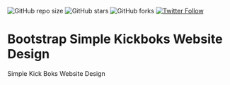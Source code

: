 ![GitHub repo size](https://img.shields.io/github/repo-size/busenurcetin/Bootstrap-Simple-Kick-Boks-Website-Design)
![GitHub stars](https://img.shields.io/github/stars/busenurcetin/Bootstrap-Simple-Kick-Boks-Website-Design?style=social)
![GitHub forks](https://img.shields.io/github/forks/busenurcetin/Bootstrap-Simple-Kick-Boks-Website-Design?style=social)
[![Twitter Follow](https://img.shields.io/twitter/follow/busenurcetin16?style=social)](https://twitter.com/intent/follow?screen_name=busenurcetin16)

# Bootstrap Simple Kickboks Website Design
Simple Kick Boks Website Design
